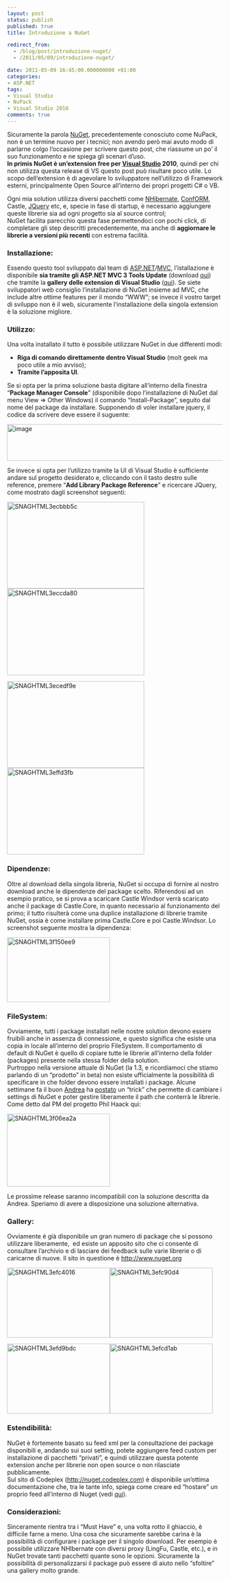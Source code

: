 ```yaml
---
layout: post
status: publish
published: true
title: Introduzione a NuGet

redirect_from: 
  - /blog/post/introduzione-nuget/
  - /2011/05/09/introduzione-nuget/

date: 2011-05-09 16:45:00.000000000 +01:00
categories:
- ASP.NET
tags:
- Visual Studio
- NuPack
- Visual Studio 2010
comments: true
---
```

<p>Sicuramente la parola <a title="NuGet Official Site" href="http://www.nuget.org/" rel="nofollow" target="_blank">NuGet</a>, precedentemente conosciuto come NuPack, non è un termine nuovo per i tecnici; non avendo però mai avuto modo di parlarne colgo l’occasione per scrivere questo post, che riassume un po’ il suo funzionamento e ne spiega gli scenari d’uso.     <br /><strong>In primis NuGet è un’extension free per </strong><a title="http://www.tostring.it/tags/archive/visual+studio" href="http://tostring.it/tags/archive/visual+studio" target="_blank"><strong>Visual Studio</strong></a><strong> 2010</strong>, quindi per chi non utilizza questa release di VS questo post può risultare poco utile. Lo scopo dell’extension è di agevolare lo sviluppatore nell’utilizzo di Framework esterni, principalmente Open Source all’interno dei propri progetti C# o VB. </p>  <p>Ogni mia solution utilizza diversi pacchetti come <a title="Posts su NHibernate" href="http://www.tostring.it/categories/archive/nhibernate/">NHibernate</a>, <a title="ConfORM" href="http://tostring.it/tags/archive/conform" target="_blank">ConfORM</a>, Castle, <a title="jQuery" href="http://tostring.it/tags/archive/jquery" target="_blank">JQuery</a> etc, e, specie in fase di startup, è necessario aggiungere queste librerie sia ad ogni progetto sia al source control;     <br />NuGet facilita parecchio questa fase permettendoci con pochi click, di completare gli step descritti precedentemente, ma anche di <strong>aggiornare le librerie a versioni più recenti</strong> con estrema facilità.</p>  <h3>Installazione:</h3>  <p>Essendo questo tool sviluppato dal team di <a title="ASP.NET posts" href="http://tostring.it/tags/archive/asp.net" target="_blank">ASP.NET</a>/<a title="ASP.NET MVC" href="http://tostring.it/tags/archive/mvc" target="_blank">MVC</a>, l’istallazione è disponibile <strong>sia tramite gli ASP.NET MVC 3 Tools Update</strong> (download <a title="ASP.NET MVC 3 Tools Update downlaod" href="http://www.microsoft.com/downloads/en/details.aspx?FamilyID=82cbd599-d29a-43e3-b78b-0f863d22811a" rel="nofollow" target="_blank">qui</a>) che tramite la <strong>gallery delle extension di Visual Studio</strong> (<a title="NuGet Package Manager" href="http://visualstudiogallery.msdn.microsoft.com/27077b70-9dad-4c64-adcf-c7cf6bc9970c" rel="nofollow" target="_blank">qui</a>). Se siete sviluppatori web consiglio l’installazione di NuGet insieme ad MVC, che include altre ottime features per il mondo “WWW”; se invece il vostro target di sviluppo non è il web, sicuramente l’installazione della singola extension è la soluzione migliore.</p>  <h3>Utilizzo:</h3>  <p>Una volta installato il tutto è possibile utilizzare NuGet in due differenti modi:</p>  <ul>   <li><strong>Riga di comando direttamente dentro Visual Studio</strong> (molt geek ma poco utile a mio avviso); </li>    <li><strong>Tramite l’apposita UI</strong>. </li> </ul>  <p>Se si opta per la prima soluzione basta digitare all’interno della finestra “<strong>Package Manager Console</strong>” (disponibile dopo l’installazione di NuGet dal menu View =&gt; Other Windows) il comando “Install-Package”, seguito dal nome del package da installare. Supponendo di voler installare jquery, il codice da scrivere deve essere il suguente:</p>  <p><img style="background-image: none; border-right-width: 0px; padding-left: 0px; padding-right: 0px; display: inline; border-top-width: 0px; border-bottom-width: 0px; border-left-width: 0px; padding-top: 0px" title="image" border="0" alt="image" src="http://www.tostring.it/UserFiles/imperugo/image_3_2.png" width="640" height="85" /></p>  <p>Se invece si opta per l’utilizzo tramite la UI di Visual Studio è sufficiente andare sul progetto desiderato e, cliccando con il tasto destro sulle reference, premere “<strong>Add Library Package Reference</strong>” e ricercare JQuery, come mostrato dagli screenshot seguenti:</p>  <p><a href="http://www.tostring.it/UserFiles/imperugo/SNAGHTML3ecbbb5c.png"><img style="background-image: none; border-right-width: 0px; padding-left: 0px; padding-right: 0px; display: inline; border-top-width: 0px; border-bottom-width: 0px; border-left-width: 0px; padding-top: 0px" title="SNAGHTML3ecbbb5c" border="0" alt="SNAGHTML3ecbbb5c" src="http://www.tostring.it/UserFiles/imperugo/SNAGHTML3ecbbb5c_thumb.png" width="320" height="202" /></a><a href="http://www.tostring.it/UserFiles/imperugo/SNAGHTML3eccda80.png"><img style="background-image: none; border-right-width: 0px; padding-left: 0px; padding-right: 0px; display: inline; border-top-width: 0px; border-bottom-width: 0px; border-left-width: 0px; padding-top: 0px" title="SNAGHTML3eccda80" border="0" alt="SNAGHTML3eccda80" src="http://www.tostring.it/UserFiles/imperugo/SNAGHTML3eccda80_thumb.png" width="320" height="202" /></a></p>  <p><a href="http://www.tostring.it/UserFiles/imperugo/SNAGHTML3ecedf9e.png"><img style="background-image: none; border-right-width: 0px; padding-left: 0px; padding-right: 0px; display: inline; border-top-width: 0px; border-bottom-width: 0px; border-left-width: 0px; padding-top: 0px" title="SNAGHTML3ecedf9e" border="0" alt="SNAGHTML3ecedf9e" src="http://www.tostring.it/UserFiles/imperugo/SNAGHTML3ecedf9e_thumb.png" width="320" height="202" /></a><a href="http://www.tostring.it/UserFiles/imperugo/SNAGHTML3effd3fb.png"><img style="background-image: none; border-right-width: 0px; padding-left: 0px; padding-right: 0px; display: inline; border-top-width: 0px; border-bottom-width: 0px; border-left-width: 0px; padding-top: 0px" title="SNAGHTML3effd3fb" border="0" alt="SNAGHTML3effd3fb" src="http://www.tostring.it/UserFiles/imperugo/SNAGHTML3effd3fb_thumb.png" width="320" height="202" /></a></p>  <h3>Dipendenze:</h3>  <p>Oltre al download della singola libreria, NuGet si occupa di fornire al nostro download anche le dipendenze del package scelto. Riferendosi ad un esempio pratico, se si prova a scaricare Castle Windsor verrà scaricato anche il package di Castle.Core, in quanto necessario al funzionamento del primo; il tutto risulterà come una duplice installazione di librerie tramite NuGet, ossia è come installare prima Castle.Core e poi Castle.Windsor. Lo screenshot seguente mostra la dipendenza:</p>  <p><a href="http://www.tostring.it/UserFiles/imperugo/SNAGHTML3f150ee9.png"><img style="background-image: none; border-right-width: 0px; padding-left: 0px; padding-right: 0px; display: inline; border-top-width: 0px; border-bottom-width: 0px; border-left-width: 0px; padding-top: 0px" title="SNAGHTML3f150ee9" border="0" alt="SNAGHTML3f150ee9" src="http://www.tostring.it/UserFiles/imperugo/SNAGHTML3f150ee9_thumb.png" width="240" height="151" /></a></p>  <h3>FileSystem:</h3>  <p>Ovviamente, tutti i package installati nelle nostre solution devono essere fruibili anche in assenza di connessione, e questo significa che esiste una copia in locale all’interno del proprio FileSystem. Il comportamento di default di NuGet è quello di copiare tutte le librerie all’interno della folder (packages) presente nella stessa folder della solution.    <br />Purtroppo nella versione attuale di NuGet (la 1.3, e ricordiamoci che stiamo parlando di un “prodotto” in beta) non esiste ufficialmente la possibilità di specificare in che folder devono essere installati i package. Alcune settimane fa il buon <a title="Il blog di Andrea Saltarello" href="http://blogs.ugidotnet.org/pape" rel="nofollow" target="_blank">Andrea</a> ha <a title="Usare path custom con NuGet" href="http://blogs.ugidotnet.org/pape/archive/2011/03/30/usare-path-custom-con-nuget.aspx" rel="nofollow" target="_blank">postato</a> un “trick” che permette di cambiare i settings di NuGet e poter gestire liberamente il path che conterrà le librerie. Come detto dal PM del progetto Phil Haack qui:</p>  <p><a href="http://www.tostring.it/UserFiles/imperugo/SNAGHTML3f06ea2a.png"><img style="background-image: none; border-right-width: 0px; padding-left: 0px; padding-right: 0px; display: inline; border-top-width: 0px; border-bottom-width: 0px; border-left-width: 0px; padding-top: 0px" title="SNAGHTML3f06ea2a" border="0" alt="SNAGHTML3f06ea2a" src="http://www.tostring.it/UserFiles/imperugo/SNAGHTML3f06ea2a_thumb.png" width="240" height="170" /></a></p>  <p>Le prossime release saranno incompatibili con la soluzione descritta da Andrea. Speriamo di avere a disposizione una soluzione alternativa.</p>  <h3>Gallery:</h3>  <p>Ovviamente è già disponibile un gran numero di package che si possono utilizzare liberamente,&#160; ed esiste un apposito sito che ci consente di consultare l’archivio e di lasciare dei feedback sulle varie librerie o di caricarne di nuove. Il sito in questione è <a href="http://www.nuget.org">http://www.nuget.org</a>&#160;</p>  <p><a href="http://www.tostring.it/UserFiles/imperugo/SNAGHTML3efc4016.png"><img style="background-image: none; border-right-width: 0px; padding-left: 0px; padding-right: 0px; display: inline; border-top-width: 0px; border-bottom-width: 0px; border-left-width: 0px; padding-top: 0px" title="SNAGHTML3efc4016" border="0" alt="SNAGHTML3efc4016" src="http://www.tostring.it/UserFiles/imperugo/SNAGHTML3efc4016_thumb.png" width="240" height="163" /></a><a href="http://www.tostring.it/UserFiles/imperugo/SNAGHTML3efc90d4.png"><img style="background-image: none; border-right-width: 0px; padding-left: 0px; padding-right: 0px; display: inline; border-top-width: 0px; border-bottom-width: 0px; border-left-width: 0px; padding-top: 0px" title="SNAGHTML3efc90d4" border="0" alt="SNAGHTML3efc90d4" src="http://www.tostring.it/UserFiles/imperugo/SNAGHTML3efc90d4_thumb.png" width="240" height="163" /></a></p>  <p><a href="http://www.tostring.it/UserFiles/imperugo/SNAGHTML3efd9bdc.png"><img style="background-image: none; border-right-width: 0px; padding-left: 0px; padding-right: 0px; display: inline; border-top-width: 0px; border-bottom-width: 0px; border-left-width: 0px; padding-top: 0px" title="SNAGHTML3efd9bdc" border="0" alt="SNAGHTML3efd9bdc" src="http://www.tostring.it/UserFiles/imperugo/SNAGHTML3efd9bdc_thumb.png" width="240" height="163" /></a><a href="http://www.tostring.it/UserFiles/imperugo/SNAGHTML3efcd1ab.png"><img style="background-image: none; border-right-width: 0px; padding-left: 0px; padding-right: 0px; display: inline; border-top-width: 0px; border-bottom-width: 0px; border-left-width: 0px; padding-top: 0px" title="SNAGHTML3efcd1ab" border="0" alt="SNAGHTML3efcd1ab" src="http://www.tostring.it/UserFiles/imperugo/SNAGHTML3efcd1ab_thumb.png" width="240" height="163" /></a></p>  <h3>Estendibilità:</h3>  <p>NuGet è fortemente basato su feed xml per la consultazione dei package disponibili e, andando sui suoi setting, potete aggiungere feed custom per installazione di pacchetti “privati”, e quindi utilizzare questa potente extension anche per librerie non open source o non rilasciate pubblicamente.    <br />Sul sito di Codeplex (<a href="http://nuget.codeplex.com">http://nuget.codeplex.com</a>) è disponibile un’ottima documentazione che, tra le tante info, spiega come creare ed “hostare” un proprio feed all’interno di Nuget (vedi <a title="Hosting Your Own NuGet Feeds" href="http://nuget.codeplex.com/wikipage?title=Hosting%20Your%20Own%20Local%20and%20Remote%20NuPack%20Feeds" rel="nofollow" target="_blank">qui</a>).     <br /></p>  <h3>Considerazioni:</h3>  <p>Sinceramente rientra tra i “Must Have” e, una volta rotto il ghiaccio, è difficile farne a meno. Una cosa che sicuramente sarebbe carina è la possibilità di configurare i package per il singolo download. Per esempio è possibile utilizzare NHIbernate con diversi proxy (LingFu, Castle, etc.), e in NuGet trovate tanti pacchetti quante sono le opzioni. Sicuramente la possibilità di personalizzarsi il package può essere di aiuto nello “sfoltire” una gallery molto grande.</p>

